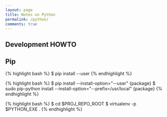 ```yaml
---
layout: page
title: Notes on Python
permalink: /python/
comments: true
---
```


## Development HOWTO ##################################################

## Pip

{% highlight bash %}
$ pip install --user <username>
{% endhighlight %}

{% highlight bash %}
$ pip install --install-option="--user" {package}
$ sudo pip-python install --install-option="--prefix=/usr/local" {package}
{% endhighlight %}

{% highlight bash %}
$ cd $PROJ_REPO_ROOT
$ virtualenv -p $PYTHON_EXE .
{% endhighlight %}
